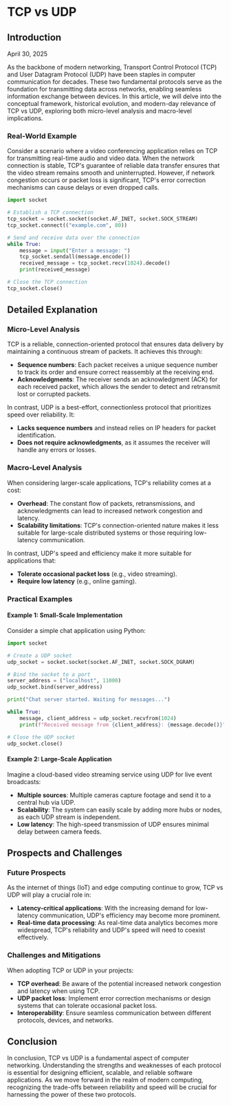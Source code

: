# TCP vs UDP
## Introduction
April 30, 2025

As the backbone of modern networking, Transport Control Protocol (TCP) and User Datagram Protocol (UDP) have been staples in computer communication for decades. These two fundamental protocols serve as the foundation for transmitting data across networks, enabling seamless information exchange between devices. In this article, we will delve into the conceptual framework, historical evolution, and modern-day relevance of TCP vs UDP, exploring both micro-level analysis and macro-level implications.

### Real-World Example

Consider a scenario where a video conferencing application relies on TCP for transmitting real-time audio and video data. When the network connection is stable, TCP's guarantee of reliable data transfer ensures that the video stream remains smooth and uninterrupted. However, if network congestion occurs or packet loss is significant, TCP's error correction mechanisms can cause delays or even dropped calls.

```python
import socket

# Establish a TCP connection
tcp_socket = socket.socket(socket.AF_INET, socket.SOCK_STREAM)
tcp_socket.connect(("example.com", 80))

# Send and receive data over the connection
while True:
    message = input("Enter a message: ")
    tcp_socket.sendall(message.encode())
    received_message = tcp_socket.recv(1024).decode()
    print(received_message)

# Close the TCP connection
tcp_socket.close()
```

## Detailed Explanation

### Micro-Level Analysis

TCP is a reliable, connection-oriented protocol that ensures data delivery by maintaining a continuous stream of packets. It achieves this through:

* **Sequence numbers**: Each packet receives a unique sequence number to track its order and ensure correct reassembly at the receiving end.
* **Acknowledgments**: The receiver sends an acknowledgment (ACK) for each received packet, which allows the sender to detect and retransmit lost or corrupted packets.

In contrast, UDP is a best-effort, connectionless protocol that prioritizes speed over reliability. It:

* **Lacks sequence numbers** and instead relies on IP headers for packet identification.
* **Does not require acknowledgments**, as it assumes the receiver will handle any errors or losses.

### Macro-Level Analysis

When considering larger-scale applications, TCP's reliability comes at a cost:

* **Overhead**: The constant flow of packets, retransmissions, and acknowledgments can lead to increased network congestion and latency.
* **Scalability limitations**: TCP's connection-oriented nature makes it less suitable for large-scale distributed systems or those requiring low-latency communication.

In contrast, UDP's speed and efficiency make it more suitable for applications that:

* **Tolerate occasional packet loss** (e.g., video streaming).
* **Require low latency** (e.g., online gaming).

### Practical Examples

#### Example 1: Small-Scale Implementation

Consider a simple chat application using Python:

```python
import socket

# Create a UDP socket
udp_socket = socket.socket(socket.AF_INET, socket.SOCK_DGRAM)

# Bind the socket to a port
server_address = ("localhost", 11000)
udp_socket.bind(server_address)

print("Chat server started. Waiting for messages...")

while True:
    message, client_address = udp_socket.recvfrom(1024)
    print(f"Received message from {client_address}: {message.decode()}")

# Close the UDP socket
udp_socket.close()
```

#### Example 2: Large-Scale Application

Imagine a cloud-based video streaming service using UDP for live event broadcasts:

* **Multiple sources**: Multiple cameras capture footage and send it to a central hub via UDP.
* **Scalability**: The system can easily scale by adding more hubs or nodes, as each UDP stream is independent.
* **Low latency**: The high-speed transmission of UDP ensures minimal delay between camera feeds.

## Prospects and Challenges

### Future Prospects

As the internet of things (IoT) and edge computing continue to grow, TCP vs UDP will play a crucial role in:

* **Latency-critical applications**: With the increasing demand for low-latency communication, UDP's efficiency may become more prominent.
* **Real-time data processing**: As real-time data analytics becomes more widespread, TCP's reliability and UDP's speed will need to coexist effectively.

### Challenges and Mitigations

When adopting TCP or UDP in your projects:

* **TCP overhead**: Be aware of the potential increased network congestion and latency when using TCP.
* **UDP packet loss**: Implement error correction mechanisms or design systems that can tolerate occasional packet loss.
* **Interoperability**: Ensure seamless communication between different protocols, devices, and networks.

## Conclusion

In conclusion, TCP vs UDP is a fundamental aspect of computer networking. Understanding the strengths and weaknesses of each protocol is essential for designing efficient, scalable, and reliable software applications. As we move forward in the realm of modern computing, recognizing the trade-offs between reliability and speed will be crucial for harnessing the power of these two protocols.